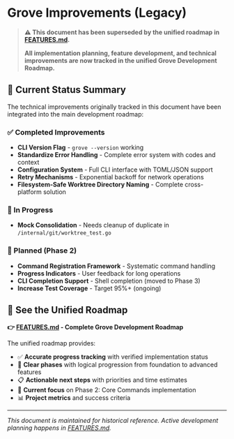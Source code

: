 # Grove Improvements (Legacy)

> **⚠️ This document has been superseded by the unified roadmap in [FEATURES.md](FEATURES.md).**
> 
> **All implementation planning, feature development, and technical improvements are now tracked in the unified Grove Development Roadmap.**

## 📍 Current Status Summary

The technical improvements originally tracked in this document have been integrated into the main development roadmap:

### ✅ Completed Improvements
- **CLI Version Flag** - `grove --version` working
- **Standardize Error Handling** - Complete error system with codes and context
- **Configuration System** - Full CLI interface with TOML/JSON support  
- **Retry Mechanisms** - Exponential backoff for network operations
- **Filesystem-Safe Worktree Directory Naming** - Complete cross-platform solution

### 🚧 In Progress
- **Mock Consolidation** - Needs cleanup of duplicate in `/internal/git/worktree_test.go`

### 📅 Planned (Phase 2)
- **Command Registration Framework** - Systematic command handling
- **Progress Indicators** - User feedback for long operations
- **CLI Completion Support** - Shell completion (moved to Phase 3)
- **Increase Test Coverage** - Target 95%+ (ongoing)

## 🔗 See the Unified Roadmap

**👉 [FEATURES.md](FEATURES.md) - Complete Grove Development Roadmap**

The unified roadmap provides:
- ✅ **Accurate progress tracking** with verified implementation status
- 🎯 **Clear phases** with logical progression from foundation to advanced features
- 📋 **Actionable next steps** with priorities and time estimates
- 🚀 **Current focus** on Phase 2: Core Commands implementation
- 📊 **Project metrics** and success criteria

---

*This document is maintained for historical reference. Active development planning happens in [FEATURES.md](FEATURES.md).*